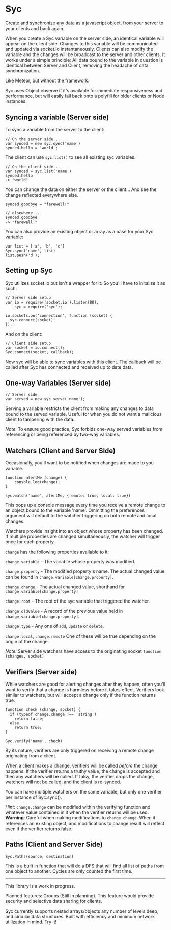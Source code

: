 Syc
===

Create and synchronize any data as a javascript object, from your server to your clients and back again.

When you create a Syc variable on the server side, an identical variable will appear on the client side. Changes to this variable will be communicated and updated via socket.io instantaneously. Clients can also modify the variable and the changes will be broadcast to the server and other clients. It works under a simple principle: All data bound to the variable in question is identical between Server and Client, removing the headache of data synchronization.

Like Meteor, but without the framework.

Syc uses Object.observe if it's available for immediate responsiveness and performance, but will easily fall back onto a polyfill for older clients or Node instances.

## Syncing a variable (Server side)

To sync a variable from the server to the client:

    // On the server side...
    var synced = new syc.sync('name')
    synced.hello = 'world';
    
The client can use `syc.list()` to see all existing syc variables.

    // On the client side...
    var synced = syc.list('name')
    synced.hello
    -> "world"
    
You can change the data on either the server or the client... And see the change reflected everywhere else.    

    synced.goodbye = "farewell!"

    // elsewhere...
    synced.goodbye
    -> "farewell!"
    
You can also provide an existing object or array as a base for your Syc variable:

    var list = ['a', 'b', 'c']
    Syc.sync('name', list)
    list.push('d');

## Setting up Syc

Syc utilizes socket.io but isn't a wrapper for it. So you'll have to initalize it as such:

    // Server side setup
    var io = require('socket.io').listen(80),
        syc = require('syc');

    io.sockets.on('connection', function (socket) {
      syc.connect(socket);
    });

And on the client:

    // Client side setup
    var socket = io.connect();
    Syc.connect(socket, callback);

Now syc will be able to sync variables with this client. The callback will be called after Syc has connected and received up to date data.

## One-way Variables (Server side)

    // Server side 
    var served = new syc.serve('name');

Serving a variable restricts the client from making any changes to data bound to the served variable. Useful for when you do not want a malicious client to tampering with the data. 

*Note*: To ensure good practice, Syc forbids one-way served variables from referencing or being referenced by two-way variables.

## Watchers (Client and Server Side)

Occasionally, you'll want to be notified when changes are made to you variable.

    function alertMe (change) {
        console.log(change);
    }
    
    syc.watch('name', alertMe, {remote: true, local: true})

This pops up a console message every time you receive a remote change to an object bound to the variable 'name'. Ommitting the preferences argument will default to the watcher triggering on both remote and local changes.

Watchers provide insight into an object whose property has been changed. If multiple properties are changed simultaneously, the watcher will trigger once for each property. 


`change` has the following properties available to it:

`change.variable` - The variable whose property was modified.

`change.property` - The modified property's name. The actual changed value can be found in `change.variable[change.property]`.

`change.change` - The actual changed value, shorthand for `change.variable[change.property]`

`change.root` - The root of the syc variable that triggered the watcher.

`change.oldValue` - A record of the previous value held in `change.variable[change.property]`.

`change.type` - Any one of `add`, `update` or `delete`.

`change.local`, `change.remote` One of these will be true depending on the origin of the change.

*Note:* Server side watchers have access to the originating socket `function (changes, socket)`

## Verifiers (Server side)

While watchers are good for alerting changes after they happen, often you'll want to verify that a change is harmless before it takes effect. Verifiers look similar to watchers, but will accept a change only if the function returns true.

    function check (change, socket) {
      if (typeof change.change !== 'string') 
        return false;
      else
        return true;
    }
    
    Syc.verify('name', check)

By its nature, verifiers are only triggered on receiving a remote change originating from a client.

When a client makes a change, verifiers will be called *before* the change happens. If the verifier returns a truthy value, the change is accepted and then any watchers will be called. If falsy, the verifier drops the change, watchers will not be called, and the client is re-synced.

You can have multiple watchers on the same variable, but only one verifier per instance of Syc.sync().

*Hint*: `change.change` can be modified within the verifying function and whatever value contained in it when the verifier returns will be used. **Warning**: Careful when making modifications to `change.change`. When it references an existing object, and modifications to change.result will reflect even if the verifier returns false.


## Paths (Client and Server Side)

    Syc.Paths(source, destination) 

This is a built in function that will do a DFS that will find all list of paths from one object to another. Cycles are only counted the first time.

- - - 
This library is a work in progress.

Planned features: Groups (Still in planning). This feature would provide security and selective data sharing for clients.

Syc currently supports nested arrays/objects any number of levels deep, and circular data structures. Built with efficiency and minimum network utilization in mind. Try it!
